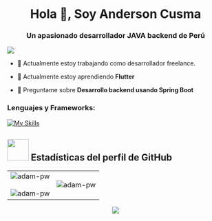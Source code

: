 <h1 align="center">Hola 👋, Soy Anderson Cusma</h1>
<h3 align="center">Un apasionado desarrollador JAVA backend de Perú</h3>

![](https://komarev.com/ghpvc/?username=anderson2093)

- 🔭 Actualmente estoy trabajando como desarrollador freelance.

- 🌱 Actualmente estoy aprendiendo **Flutter**

- 💬 Preguntame sobre **Desarrollo backend usando Spring Boot**

<p align="left">
</p>

<h3 align="left">Lenguajes y Frameworks:</h3>

[![My Skills](https://skillicons.dev/icons?i=java,javascript,python,spring,hibernate,postgresql,mysql,mongodb,angular,docker,heroku,vercel,ubuntu,git,github,postman,angular,html,css,tailwindcss,bootstrap)](https://skillicons.dev)


<div>
  <h2> <img src = "https://github.com/7oSkaaa/7oSkaaa/blob/main/Images/Statistics.gif?raw=true" width = 50px> Estadísticas del perfil de GitHub </h2>
    <p align="center">
    <table align="center">
    <tr border="none">
    <td width="50%" align="center">
    <img align="center" src="https://github-readme-stats.vercel.app/api?username=anderson2093&show_icons=true&locale=en&bg_color=0d1117&text_color=ffffff&repo=convoychat"
    alt="adam-pw" />
    <br></br>
    <img align="center" src="https://github-readme-streak-stats.herokuapp.com/?user=anderson2093&theme=dark&background=0d1117&date_format=M%20j%5B%2C%20Y%5D" alt="adam-pw" /> 
    </td>
    <td width="50%" align="center">
    <img align="center"
    src="https://github-readme-stats.vercel.app/api/top-langs?username=anderson2093&show_icons=true&locale=en&bg_color=0d1117&text_color=ffffff&layout=compact"
    alt="adam-pw" 
    bg_color=#808080/>
    </td>
    </tr>
    </table>
    <div align=center>
    <a href="https://github.com/ryo-ma/github-profile-trophy" title="Go to Source">
    <img src="https://github-profile-trophy.vercel.app/?username=anderson2093&theme=juicyfresh&no-bg=true" />
    </a>
    </div>
  </p> 
